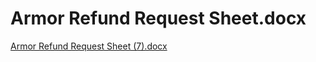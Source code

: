 # Armor Refund Request Sheet.docx

[Armor Refund Request Sheet (7).docx](Armor%20Refund%20Request%20Sheet%20docx%20ea0049a5a3194f30b4777066f95f4044/Armor_Refund_Request_Sheet_(7).docx)